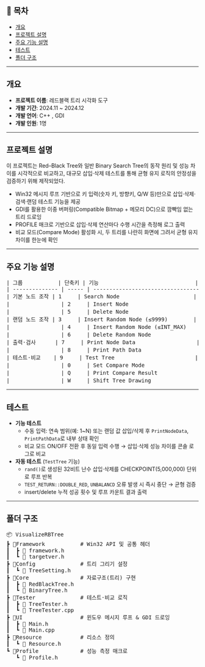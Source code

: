 ## 📌 목차

- [개요](#개요)
- [프로젝트 설명](#프로젝트-설명)
- [주요 기능 설명](#주요기능_설명)
- [테스트](#테스트)
- [폴더 구조](#폴더-구조)

---

## 개요

- **프로젝트 이름**: 레드블랙 트리 시각화 도구
- **개발 기간**: 2024.11 ~ 2024.12
- **개발 언어**: C++ , GDI
- **개발 인원**: 1명

---

## 프로젝트 설명

이 프로젝트는 Red–Black Tree와 일반 Binary Search Tree의 동작 원리 및 성능 차이를 시각적으로 비교하고, 대규모 삽입·삭제 테스트를 통해 균형 유지 로직의 안정성을 검증하기 위해 제작되었다.

- Win32 메시지 루프 기반으로 키 입력(숫자 키, 방향키, Q/W 등)만으로 삽입·삭제·검색·랜덤 테스트 기능을 제공
- GDI를 활용한 이중 버퍼링(Compatible Bitmap + 메모리 DC)으로 깜빡임 없는 트리 드로잉
- PROFILE 매크로 기반으로 삽입·삭제 연산마다 수행 시간을 측정해 로그 출력
- 비교 모드(Compare Mode) 활성화 시, 두 트리를 나란히 화면에 그려서 균형 유지 차이를 한눈에 확인

---

## 주요 기능 설명

<PRE>
| 그룹           | 단축키 | 기능                              | 설명                                      |
| -------------- | ----- | --------------------------------- | ---------------------------------------- |
| 기본 노드 조작 | 1     | Search Node                       | 특정 값 검색                               |
|                | 2     | Insert Node                       | 연속 범위(시작→끝) 삽입                      |
|                | 5     | Delete Node                       | 연속 범위(시작→끝) 삭제                      |
| 랜덤 노드 조작 | 3     | Insert Random Node (≤9999)        | 0~9998 사이 난수 N개 삽입                    |
|                | 4     | Insert Random Node (≤INT_MAX)     | 31비트 난수 N개 삽입                        |
|                | 6     | Delete Random Node                | 트리에서 랜덤 N개 삭제                     |
| 출력·검사      | 7     | Print Node Data                   | 중위 순회 결과 값 목록 출력                  |
|                | 8     | Print Path Data                   | 각 리프 경로별 black/red 카운트 출력       |
| 테스트·비교    | 9     | Test Tree                         | 자동 삽입·삭제 무결성 테스트                 |
|                | 0     | Set Compare Mode                  | RB-Tree ↔ BST 동기화 모드 토글               |
|                | Q     | Print Compare Result              | RB vs BST 성능 통계 콘솔 출력 및 `output.txt` 저장 |
|                | W     | Shift Tree Drawing                | 화면 트리 드로잉(RB-Tree/BST) 전환           |
</PRE>
---

## 테스트

- **기능 테스트**
    - 수동 입력: 연속 범위(예: 1~N) 또는 랜덤 값 삽입/삭제 후 `PrintNodeData`, `PrintPathData`로 내부 상태 확인
    - 비교 모드 ON/OFF 전환 후 동일 입력 수행 → 삽입·삭제 성능 차이를 콘솔 로그로 비교
- **자동 테스트** (`TestTree` 기능)
    - `rand()`로 생성된 32비트 난수 삽입·삭제를 CHECKPOINT(5,000,000) 단위로 루프 반복
    - `TEST_RETURN::DOUBLE_RED`, `UNBALANCD` 오류 발생 시 즉시 중단 → 균형 검증
    - insert/delete 누적 성공 횟수 및 루프 카운트 결과 출력
---

## 폴더 구조
<pre>
📦 VisualizeRBTree
┣ 📂Framework           # Win32 API 및 공통 헤더
┃  ┣ 📜 framework.h
┃  ┗ 📜 targetver.h
┣ 📂Config              # 트리 그리기 설정
┃  ┗ 📜 TreeSetting.h
┣ 📂Core                # 자료구조(트리) 구현
┃  ┣ 📜 RedBlackTree.h
┃  ┗ 📜 BinaryTree.h
┣ 📂Tester              # 테스트·비교 로직
┃  ┣ 📜 TreeTester.h
┃  ┗ 📜 TreeTester.cpp
┣ 📂UI                  # 윈도우 메시지 루프 & GDI 드로잉
┃  ┣ 📜 Main.h
┃  ┗ 📜 Main.cpp
┣ 📂Resource            # 리소스 정의
┃  ┗ 📜 Resource.h
┗ 📂Profile             # 성능 측정 매크로
   ┗ 📜 Profile.h

</pre>
